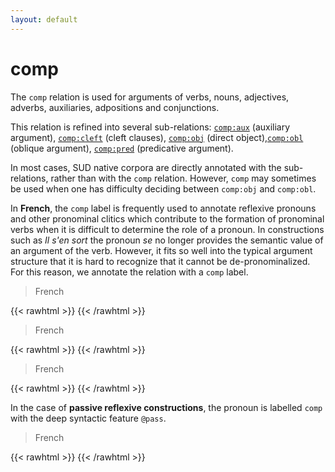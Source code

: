 ```yaml
---
layout: default
---
```


# **comp**
The `comp` relation is used for arguments of verbs, nouns, adjectives, adverbs, auxiliaries, adpositions and conjunctions.

This relation is refined into several sub-relations:  [`comp:aux`](../comp_aux) (auxiliary argument), [`comp:cleft`](../comp_cleft) (cleft clauses), [`comp:obj`](../comp_obj) (direct object),[`comp:obl`](../comp_obl) (oblique argument), [`comp:pred`](../comp_pred) (predicative argument).

In most cases, SUD native corpora are directly annotated with the sub-relations, rather than with the `comp` relation. However, `comp` may sometimes be used when one has difficulty deciding between `comp:obj` and `comp:obl`.

In **French**, the `comp` label is frequently used to annotate reflexive pronouns and other pronominal clitics which contribute to the formation of pronominal verbs when it is difficult to determine the role of a pronoun. In constructions such as *Il s'en sort* the pronoun *se* no longer provides the semantic value of an argument of the verb. However, it fits so well into the typical argument structure that it is hard to recognize that it cannot be de-pronominalized. For this reason, we annotate the relation with a `comp` label.

> French

{{< rawhtml >}}
    <reactive-dep-tree
      interactive="true"
      shown-metas="text_en"
      shown-features="UPOS,LEMMA,FEATS.Tense,FEATS.VerbForm,FEATS.Number,FEATS.Person,MISC.Gloss"
      hidden-features="XPOS"
      conll="
      # text_fr = Il s'en sort bien
      # text_en = He's doing well
      1	Il	il	PRON	_	_	4	subj	_	Gloss=he
      2	s'	se	PRON	_	_	4	comp	_	Gloss=himself
      3	en	en	PRON	_	_	4	comp	_	Gloss=of
      4	sort	sortir	VERB	_	_	0	root	_	Gloss=go out
      5	bien	bien	ADV	_	_	4	mod	_	Gloss=well
      "
    ></reactive-dep-tree>
{{< /rawhtml >}}

> French

{{< rawhtml >}}
    <reactive-dep-tree
      interactive="true"
      shown-metas="text_en"
      shown-features="UPOS,LEMMA,FEATS.Tense,FEATS.VerbForm,FEATS.Number,FEATS.Person,MISC.Gloss"
      hidden-features="XPOS"
      conll="
      # text_fr = Christine en veut à son amie
      # text_en = Christine is angry at her friend
      1	Christine	Christine	PROPN	_	_	3	subj	_	Gloss=Christine
      2	en	en	PRON	_	_	3	comp	_	Gloss=of
      3	veut	vouloir	VERB	_	_	0	root	_	Gloss=want
      4	à	à	ADP	_	_	3	comp:obl	_	Gloss=to
      5	son	son	DET	_	_	6	det	_	Gloss=her
      6	amie	ami	NOUN	_	_	4	comp:obj	_	Gloss=friend
      "
    ></reactive-dep-tree>
{{< /rawhtml >}}

> French

{{< rawhtml >}}
    <reactive-dep-tree
      interactive="true"
      shown-metas="text_en"
      shown-features="UPOS,LEMMA,FEATS.Tense,FEATS.VerbForm,FEATS.Number,FEATS.Person,MISC.Gloss"
      hidden-features="XPOS"
      conll="
      # text_fr = Il se souvient
      # text_en = He remembers
      1	Il	il	PRON	_	_	3	subj	_	Gloss=he
      2	se	se	PRON	_	_	3	comp	_	Gloss=himself
      3	souvient	souvenir	VERB	_	_	0	root	_	Gloss=remembers
      "
    ></reactive-dep-tree>
{{< /rawhtml >}}


In the case of **passive reflexive constructions**, the pronoun is labelled `comp` with the deep syntactic feature `@pass`.

> French

{{< rawhtml >}}
    <reactive-dep-tree
      interactive="true"
      shown-metas="text_en"
      shown-features="UPOS,LEMMA,FEATS.Tense,FEATS.VerbForm,FEATS.Number,FEATS.Person,MISC.Gloss"
      hidden-features="XPOS"
      conll="
      # text_fr = Il se situe à environ 13 kilomètres
      # text_en = It is situated about 13 kilometers to the north-east
      1	Il	il	PRON	_	Gender=Masc|Number=Sing|Person=3|PronType=Prs	3	subj@pass	_	wordform=il|Gloss=it
      2	se	se	PRON	_	Person=3|PronType=Prs	3	comp@pass	_	Gloss=is
      3	situe	situer	VERB	_	Mood=Ind|Number=Sing|Person=3|Tense=Pres|VerbForm=Fin	0	root	_	Gloss=situated
      4	à	à	ADP	_	_	3	comp:obl	_	Gloss=at
      5	environ	environ	ADV	_	_	6	mod	_	Gloss=about
      6	13	13	NUM	_	_	7	det	_	Gloss=13
      7	kilomètres	kilomètre	NOUN	_	Gender=Masc|Number=Plur	4	comp:obj	_	Gloss=kilometers
      8-9	au	_	_	_	_	_	_	_	_
      8	à	à	ADP	_	_	7	udep	_	_
      9	le	le	DET	_	Definite=Def|Gender=Masc|Number=Sing|Person=3|PronType=Art	10	det	_	_
      10	nord-ouest	nord-ouest	NOUN	_	Gender=Masc|Number=Sing	8	comp:obj	_	_
      "
    ></reactive-dep-tree>
{{< /rawhtml >}}

